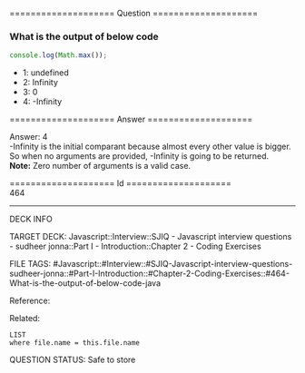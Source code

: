 ==================== Question ====================  

### What is the output of below code

```javascript
console.log(Math.max());
```

- 1: undefined
- 2: Infinity
- 3: 0
- 4: -Infinity  

==================== Answer ====================  

Answer: 4  
-Infinity is the initial comparant because almost every other value is bigger.
So when no arguments are provided, -Infinity is going to be returned.  
**Note:** Zero number of arguments is a valid case.

==================== Id ====================  
464
<!--ID: 1707879799541-->

---

DECK INFO

TARGET DECK: Javascript::Interview::SJIQ - Javascript interview questions - sudheer jonna::Part I - Introduction::Chapter 2 - Coding Exercises

FILE TAGS: #Javascript::#Interview::#SJIQ-Javascript-interview-questions-sudheer-jonna::#Part-I-Introduction::#Chapter-2-Coding-Exercises::#464-What-is-the-output-of-below-code-java

Reference:

Related:

```dataview
LIST
where file.name = this.file.name
```
QUESTION STATUS: Safe to store
